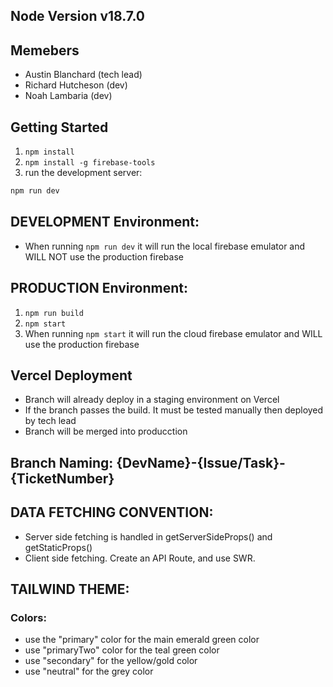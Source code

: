 ## Node Version v18.7.0

## Memebers
- Austin Blanchard (tech lead)
- Richard Hutcheson (dev)
- Noah Lambaria (dev)

## Getting Started

1. ```npm install```
2. ```npm install -g firebase-tools```
3. run the development server:

```bash
npm run dev
```
 
## DEVELOPMENT Environment:
- When running ```npm run dev``` it will run the local firebase emulator and WILL NOT use the production firebase

## PRODUCTION Environment:
1. ```npm run build```
2. ```npm start```
3. When running ```npm start``` it will run the cloud firebase emulator and WILL use the production firebase

## Vercel Deployment
- Branch will already deploy in a staging environment on Vercel
- If the branch passes the build. It must be tested manually then deployed by tech lead
- Branch will be merged into producction

## Branch Naming: {DevName}-{Issue/Task}-{TicketNumber}

## DATA FETCHING CONVENTION:
- Server side fetching is handled in getServerSideProps() and getStaticProps()
- Client side fetching. Create an API Route, and use SWR.

## TAILWIND THEME:
### Colors:
  - use the "primary" color for the main emerald green color
  - use "primaryTwo" color for the teal green color
  - use "secondary" for the yellow/gold color
  - use "neutral" for the grey color
